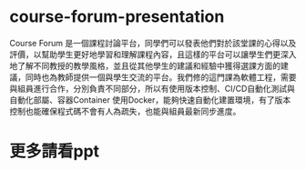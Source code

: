# course-forum-presentation
Course Forum 是一個課程討論平台，同學們可以發表他們對於該堂課的心得以及評價，以幫助學生更好地學習和理解課程內容，且這樣的平台可以讓學生們更深入地了解不同教授的教學風格，並且從其他學生的建議和經驗中獲得選課方面的建議，同時也為教師提供一個與學生交流的平台。我們修的這門課為軟體工程，需要與組員進行合作，分別負責不同部分，所以有使用版本控制、CI/CD自動化測試與自動化部屬、容器Container 使用Docker，能夠快速自動化建置環境，有了版本控制也能確保程式碼不會有人為疏失，也能與組員最新同步進度。

# 更多請看ppt

